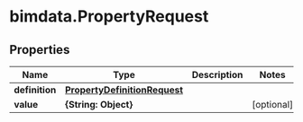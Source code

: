 # bimdata.PropertyRequest

## Properties

Name | Type | Description | Notes
------------ | ------------- | ------------- | -------------
**definition** | [**PropertyDefinitionRequest**](PropertyDefinitionRequest.md) |  | 
**value** | **{String: Object}** |  | [optional] 


